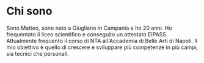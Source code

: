 # Chi sono

Sono Matteo, sono nato a Giugliano in Campania e ho 20 anni. Ho frequentato il liceo scientifico e conseguito un attestato EIPASS. Attualmente frequento il corso di NTA all'Accademia di Belle Arti di Napoli. Il mio obiettivo è quello di crescere e sviluppare più competenze in più campi, sia tecnici che personali.